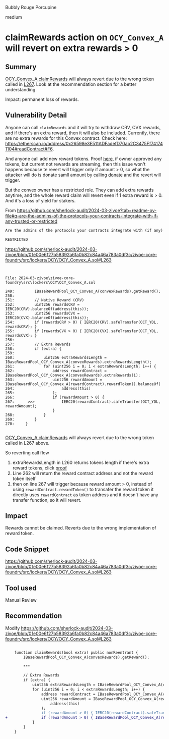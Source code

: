 Bubbly Rouge Porcupine

medium

# claimRewards action on `OCY_Convex_A` will revert on extra rewards > 0

## Summary
[OCY_Convex_A.claimRewards](https://github.com/sherlock-audit/2024-03-zivoe/blob/01e00e6f27b58392a6fa0b82c84a46a783a0df3c/zivoe-core-foundry/src/lockers/OCY/OCY_Convex_A.sol#L263) will always revert due to the wrong token called in [L267](https://github.com/sherlock-audit/2024-03-zivoe/blob/01e00e6f27b58392a6fa0b82c84a46a783a0df3c/zivoe-core-foundry/src/lockers/OCY/OCY_Convex_A.sol#L263
).
Look at the recommendation section for a better understanding.


Impact: permanent loss of rewards.


## Vulnerability Detail

Anyone can call `claimRewards` and it will try to withdraw CRV, CVX rewards, and if there's an extra reward, then it will also be included. Currently, there are no extra rewards for this Convex contract. Check here: https://etherscan.io/address/0x26598e3E511ADFadefD70ab2C3475Ff741741104#readContract#F6. 

And anyone call add new reward tokens. Proof [here](https://etherscan.io/address/0xc583e81bB36A1F620A804D8AF642B63b0ceEb5c0#code#L1017), if owner approved any tokens,  but current not rewards are streaming, then this issue won't happens because te revert will trigger only if amount > 0, so what the attacker will do is donate samll amount by calling [donate](https://etherscan.io/address/0xc583e81bB36A1F620A804D8AF642B63b0ceEb5c0#code#L1017) and the revert will trigger.

But the convex owner has a restricted role. They can add extra rewards anytime, and the whole reward claim will revert even if 1 extra reward is > 0. And it's a loss of yield for stakers.

From https://github.com/sherlock-audit/2024-03-zivoe?tab=readme-ov-file#q-are-the-admins-of-the-protocols-your-contracts-integrate-with-if-any-trusted-or-restricted

```md
Are the admins of the protocols your contracts integrate with (if any) TRUSTED or RESTRICTED?

RESTRICTED
```

https://github.com/sherlock-audit/2024-03-zivoe/blob/01e00e6f27b58392a6fa0b82c84a46a783a0df3c/zivoe-core-foundry/src/lockers/OCY/OCY_Convex_A.sol#L263

```solidity


File: 2024-03-zivoe\zivoe-core-foundry\src\lockers\OCY\OCY_Convex_A.sol

249:         IBaseRewardPool_OCY_Convex_A(convexRewards).getReward();
250:
251:         // Native Reward (CRV)
252:         uint256 rewardsCRV = IERC20(CRV).balanceOf(address(this));
253:         uint256 rewardsCVX = IERC20(CVX).balanceOf(address(this));
254:         if (rewardsCRV > 0) { IERC20(CRV).safeTransfer(OCT_YDL, rewardsCRV); }
255:         if (rewardsCVX > 0) { IERC20(CVX).safeTransfer(OCT_YDL, rewardsCVX); }
256:
257:         // Extra Rewards
258:         if (extra) {
259:            
260:             uint256 extraRewardsLength = IBaseRewardPool_OCY_Convex_A(convexRewards).extraRewardsLength();
261:             for (uint256 i = 0; i < extraRewardsLength; i++) {
262:                 address rewardContract = IBaseRewardPool_OCY_Convex_A(convexRewards).extraRewards(i);
263:                 uint256 rewardAmount = IBaseRewardPool_OCY_Convex_A(rewardContract).rewardToken().balanceOf(
264:                     address(this)
265:                 );
266:                 if (rewardAmount > 0) {
267:      >>>            IERC20(rewardContract).safeTransfer(OCT_YDL, rewardAmount);
                     }
268:             }
269:         }
270:     }


```

[OCY_Convex_A.claimRewards](https://github.com/sherlock-audit/2024-03-zivoe/blob/01e00e6f27b58392a6fa0b82c84a46a783a0df3c/zivoe-core-foundry/src/lockers/OCY/OCY_Convex_A.sol#L263) will always revert due to the wrong token called in L267 above.


So reverting call flow
1. extraRewardsLength in L260 returns tokens length if there's extra reward tokens, click [proof](https://etherscan.io/address/0x26598e3E511ADFadefD70ab2C3475Ff741741104#readContract#F5)
2. Line 262 will return the reward contract address and not the reward token itself 
3. then on line 267 will trigger because reward amount > 0, instead of using `rewardContract.rewardToken()` to transafer the reward token it directly uses `rewardContract` as token address and it doesn't have any transfer function, so it will revert.


## Impact
Rewards cannot be claimed. Reverts due to the wrong implementation of reward token.


## Code Snippet


https://github.com/sherlock-audit/2024-03-zivoe/blob/01e00e6f27b58392a6fa0b82c84a46a783a0df3c/zivoe-core-foundry/src/lockers/OCY/OCY_Convex_A.sol#L263

## Tool used


Manual Review


## Recommendation


Modify https://github.com/sherlock-audit/2024-03-zivoe/blob/01e00e6f27b58392a6fa0b82c84a46a783a0df3c/zivoe-core-foundry/src/lockers/OCY/OCY_Convex_A.sol#L263

```diff

    function claimRewards(bool extra) public nonReentrant {
        IBaseRewardPool_OCY_Convex_A(convexRewards).getReward();

        ***

        // Extra Rewards
        if (extra) {
            uint256 extraRewardsLength = IBaseRewardPool_OCY_Convex_A(convexRewards).extraRewardsLength();
            for (uint256 i = 0; i < extraRewardsLength; i++) {
                address rewardContract = IBaseRewardPool_OCY_Convex_A(convexRewards).extraRewards(i);
                uint256 rewardAmount = IBaseRewardPool_OCY_Convex_A(rewardContract).rewardToken().balanceOf(
                    address(this)
                );
-               if (rewardAmount > 0) { IERC20(rewardContract).safeTransfer(OCT_YDL, rewardAmount); }
+               if (rewardAmount > 0) { IBaseRewardPool_OCY_Convex_A(rewardContract).rewardToken().safeTransfer(OCT_YDL, rewardAmount); }
            }
        }
    }
```